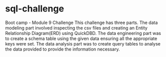 # sql-challenge
Boot camp - Module 9 Challenge
This challenge has three parts. 
The data modeling part involved inspecting the csv files and creating an Entity Relationship Diagram(ERD) using QuickDBD.
The data engineering part was to create a schema table using the given data ensuring all the appropriate keys were set.
The data analysis part was to create query tables to analyse the data provided to provide the information necessary.
